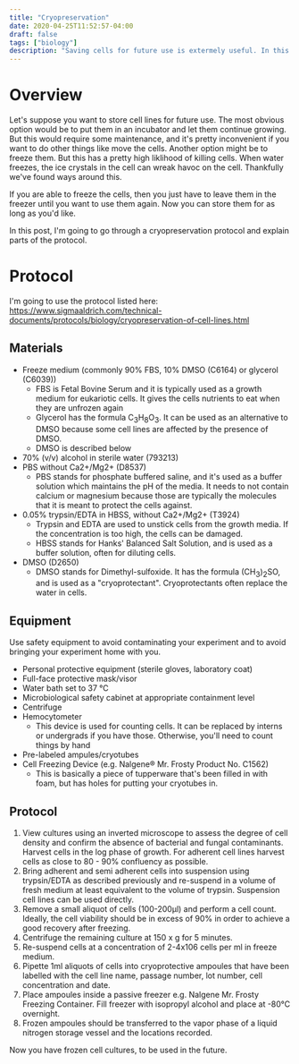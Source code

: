 ```yaml
---
title: "Cryopreservation"
date: 2020-04-25T11:52:57-04:00
draft: false
tags: ["biology"]
description: "Saving cells for future use is extermely useful. In this post, I go over a basic cryopreservation technique"
---
```


# Overview

Let's suppose you want to store cell lines for future use. The most obvious option would be to put them in an incubator and let them continue growing. But this would require some maintenance, and it's pretty inconvenient if you want to do other things like move the cells. Another option might be to freeze them. But this has a pretty high liklihood of killing cells. When water freezes, the ice crystals in the cell can wreak havoc on the cell. Thankfully we've found ways around this.

If you are able to freeze the cells, then you just have to leave them in the freezer until you want to use them again. Now you can store them for as long as you'd like.

In this post, I'm going to go through a cryopreservation protocol and explain parts of the protocol.

# Protocol

I'm going to use the protocol listed here: https://www.sigmaaldrich.com/technical-documents/protocols/biology/cryopreservation-of-cell-lines.html

## Materials

* Freeze medium (commonly 90% FBS, 10% DMSO (C6164) or glycerol (C6039))
  * FBS is Fetal Bovine Serum and it is typically used as a growth medium for eukariotic cells. It gives the cells nutrients to eat when they are unfrozen again
  * Glycerol has the formula C<sub style="font-size:small;vertical-align:sub">3</sub>H<sub style="font-size:small;vertical-align:sub">8</sub>O<sub style="font-size:small;vertical-align:sub">3</sub>. It can be used as an alternative to DMSO because some cell lines are affected by the presence of DMSO.
  * DMSO is described below
* 70% (v/v) alcohol in sterile water (793213)
* PBS without Ca2+/Mg2+ (D8537)
  * PBS stands for phosphate buffered saline, and it's used as a buffer solution which maintains the pH of the media. It needs to not contain calcium or magnesium because those are typically the molecules that it is meant to protect the cells against.
* 0.05% trypsin/EDTA in HBSS, without Ca2+/Mg2+ (T3924)
  * Trypsin and EDTA  are used to unstick cells from the growth media. If the concentration is too high, the cells can be damaged.
  * HBSS stands for Hanks' Balanced Salt Solution, and is used as a buffer solution, often for diluting cells.
* DMSO (D2650)
  * DMSO stands for Dimethyl-sulfoxide. It has the formula (CH<sub style="font-size:small;vertical-align:sub">3</sub>)<sub style="font-size:small;vertical-align:sub">2</sub>SO, and is used as a "cryoprotectant". Cryoprotectants often replace the water in cells. 

## Equipment

Use safety equipment to avoid contaminating your experiment and to avoid bringing your experiment home with you.

* Personal protective equipment (sterile gloves, laboratory coat)
* Full-face protective mask/visor
* Water bath set to 37 °C
* Microbiological safety cabinet at appropriate containment level
* Centrifuge
* Hemocytometer
  * This device is used for counting cells. It can be replaced by interns or undergrads if you have those. Otherwise, you'll need to count things by hand
* Pre-labeled ampules/cryotubes
* Cell Freezing Device (e.g. Nalgene® Mr. Frosty Product No. C1562)
  * This is basically a piece of tupperware that's been filled in with foam, but has holes for putting your cryotubes in.

## Protocol

1. View cultures using an inverted microscope to assess the degree of cell density and confirm the absence of bacterial and fungal contaminants. Harvest cells in the log phase of growth. For adherent cell lines harvest cells as close to 80 - 90% confluency as possible.
1. Bring adherent and semi adherent cells into suspension using trypsin/EDTA as described previously and re-suspend in a volume of fresh medium at least equivalent to the volume of trypsin. Suspension cell lines can be used directly.
1. Remove a small aliquot of cells (100-200μl) and perform a cell count. Ideally, the cell viability should be in excess of 90% in order to achieve a good recovery after freezing.
1. Centrifuge the remaining culture at 150 x g for 5 minutes.
1. Re-suspend cells at a concentration of 2-4x106 cells per ml in freeze medium.
1. Pipette 1ml aliquots of cells into cryoprotective ampoules that have been labelled with the cell line name, passage number, lot number, cell concentration and date.
1. Place ampoules inside a passive freezer e.g. Nalgene Mr. Frosty Freezing Container. Fill freezer with isopropyl alcohol and place at -80°C overnight.
1. Frozen ampoules should be transferred to the vapor phase of a liquid nitrogen storage vessel and the locations recorded.

Now you have frozen cell cultures, to be used in the future.

